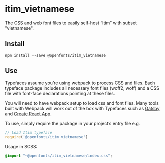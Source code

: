 
# itim_vietnamese

The CSS and web font files to easily self-host “Itim” with subset "vietnamese".

## Install

`npm install --save @openfonts/itim_vietnamese`

## Use

Typefaces assume you’re using webpack to process CSS and files. Each typeface
package includes all necessary font files (woff2, woff) and a CSS file with
font-face declarations pointing at these files.

You will need to have webpack setup to load css and font files. Many tools built
with Webpack will work out of the box with Typefaces such as [Gatsby](https://github.com/gatsbyjs/gatsby)
and [Create React App](https://github.com/facebookincubator/create-react-app).

To use, simply require the package in your project’s entry file e.g.

```javascript
// Load Itim typeface
require('@openfonts/itim_vietnamese')
```

Usage in SCSS:
```scss
@import "~@openfonts/itim_vietnamese/index.css";
```
